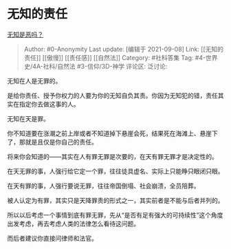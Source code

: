 # 无知的责任
[无知是恶吗？](https://www.zhihu.com/question/485263076/answer/2109427875)

> Author: #0-Anonymity
> Last update: [编辑于 2021-09-08]
> Link: [[无知的责任]] [[傲慢]] [[责任感]] [[自然法]]
> Category: #社科答集
> Tag: #4-世界史/4A-社科/自然法 #3-信仰/3D-神学
> 评论区:
> 泛讨论:

无知在人是无罪的。

是给你责任、授予你权力的人要为你的无知自负其责。你因为无知犯的错，责任其实在指定你去做这事的人。

无知在天是罪。

你不知道要在涨潮之前上岸或者不知道掉下悬崖会死，结果死在海滩上、悬崖下了，那就是且仅是你自己的责任。

将来你会知道的——其实在人有罪无罪是次要的，在天有罪无罪才是决定性的。

在天无罪的事，人强行给它定一个罪，往往徒具虚名、实际上只能睁只眼闭只眼。

在天有罪的事，人强行要说无罪，往往帝国倒塌、社会崩溃，全员陪葬。

被人认定为有罪，其实只是天降罪责的形式之一，其实前者是不能与后者并列的。

所以以后考虑一个事情到底有罪无罪，先从“是否有足有强大的可持续性”这个角度出发考虑，再去考虑人类的法律怎么看待这问题。

而后者建议你直接问律师和法官。
